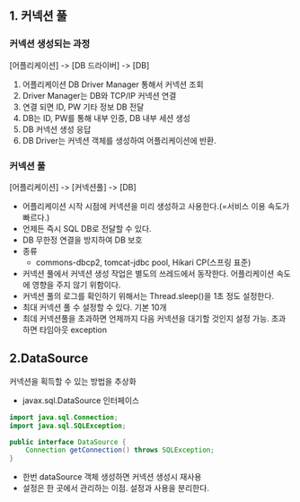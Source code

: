 ## 1. 커넥션 풀

### 커넥션 생성되는 과정

[어플리케이션] -> [DB 드라이버] -> [DB]

1. 어플리케이션 DB Driver Manager 통해서 커넥션 조회
2. Driver Manager는 DB와 TCP/IP 커넥션 연결
3. 연결 되면 ID, PW 기타 정보 DB 전달
4. DB는 ID, PW를 통해 내부 인증, DB 내부 세션 생성
5. DB 커넥션 생성 응답
6. DB Driver는 커넥션 객체를 생성하여 어플리케이션에 반환.


### 커넥션 풀

[어플리케이션] -> [커넥션풀] -> [DB] 

- 어플리케이션 시작 시점에 커넥션을 미리 생성하고 사용한다.(=서비스 이용 속도가 빠르다.)
- 언제든 즉시 SQL DB로 전달할 수 있다. 
- DB 무한정 연결을 방지하여 DB 보호
- 종류
  - commons-dbcp2, tomcat-jdbc pool, Hikari CP(스프링 표준)
- 커넥션 풀에서 커넥션 생성 작업은 별도의 쓰레드에서 동작한다. 어플리케이션 속도에 영향을 주지 않기 위함이다.
- 커넥션 풀의 로그를 확인하기 위해서는 Thread.sleep()을 1초 정도 설정한다. 
- 최대 커넥션 풀 수 설정할 수 있다. 기본 10개  
- 최데 커넥션풀을 초과하면 언제까지 다음 커넥션을 대기할 것인지 설정 가능. 초과하면 타임아웃 exception

## 2.DataSource

커넥션을 획득할 수 있는 방법을 추상화

- javax.sql.DataSource 인터페이스

```java
import java.sql.Connection;
import java.sql.SQLException;

public interface DataSource {
    Connection getConnection() throws SQLException;
}
```
- 한번 dataSource 객체 생성하면 커넥션 생성시 재사용
- 설정은 한 곳에서 관리하는 이점. 설정과 사용을 분리한다.
